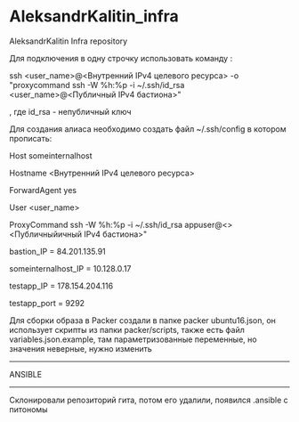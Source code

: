 # AleksandrKalitin_infra
AleksandrKalitin Infra repository

Для подключения в одну строчку использовать команду :

ssh <user_name>@<Внутренний IPv4 целевого ресурса> -o "proxycommand ssh -W %h:%p -i ~/.ssh/id_rsa <user_name>@<Публичный IPv4 бастиона>"

, где id_rsa - непубличный ключ

Для создания алиаса необходимо создать файл ~/.ssh/config в котором прописать:

Host someinternalhost

  Hostname <Внутренний IPv4 целевого ресурса>

  ForwardAgent yes

  User <user_name>

  ProxyCommand ssh -W %h:%p -i ~/.ssh/id_rsa appuser@<><Публичныйичный IPv4 бастиона>"

bastion_IP = 84.201.135.91

someinternalhost_IP = 10.128.0.17

testapp_IP = 178.154.204.116

testapp_port = 9292

Для сборки образа в Packer создали в папке packer ubuntu16.json, он использует скрипты из папки packer/scripts, также есть файл variables.json.example, там параметризованные переменные, но значения неверные, нужно изменить
____________________________________
ANSIBLE
____________________________________
Склонировали репозиторий гита, потом его удалили, появился .ansible с питономы
